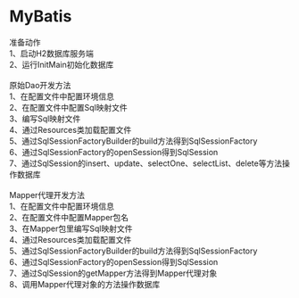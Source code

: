 # MyBatis

准备动作<br />
1、启动H2数据库服务端<br />
2、运行InitMain初始化数据库<br />
<br />
原始Dao开发方法<br />
1、在配置文件中配置环境信息<br />
2、在配置文件中配置Sql映射文件<br />
3、编写Sql映射文件<br />
4、通过Resources类加载配置文件<br />
5、通过SqlSessionFactoryBuilder的build方法得到SqlSessionFactory<br />
6、通过SqlSessionFactory的openSession得到SqlSession<br />
7、通过SqlSession的insert、update、selectOne、selectList、delete等方法操作数据库<br />
<br />
Mapper代理开发方法<br />
1、在配置文件中配置环境信息<br />
2、在配置文件中配置Mapper包名<br />
3、在Mapper包里编写Sql映射文件<br />
4、通过Resources类加载配置文件<br />
5、通过SqlSessionFactoryBuilder的build方法得到SqlSessionFactory<br />
6、通过SqlSessionFactory的openSession得到SqlSession<br />
7、通过SqlSession的getMapper方法得到Mapper代理对象<br />
8、调用Mapper代理对象的方法操作数据库<br />




